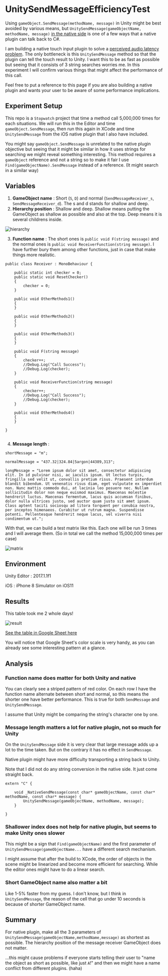 # UnitySendMessageEfficiencyTest

Using `gameObject.SendMessage(methodName, message)` in Unity might be best avoided by various means, but `UnitySendMessage(gameObjectName, methodName, message)` [in the native side](https://docs.unity3d.com/Manual/PluginsForIOS.html) is one of a few ways that a native plugin can talk back to C#.

I am building a native touch input plugin to solve a [perceived audio latency problem](https://github.com/5argon/UnityiOSNativeAudio). The only bottleneck is this `UnitySendMessage` method so that the plugin can tell the touch result to Unity. I want this to be as fast as possible but seeing that it consists of 3 string searches worries me. In this experiment I will confirm various things that might affect the performance of this call.

Feel free to put a reference to this page if you are also building a native plugin and wants your user to be aware of some performance implications.

## Experiment Setup

This repo is a `Stopwatch` project that time a method call 5,000,000 times for each situations. We will run this in the Editor and time `gameObject.SendMessage`, then run this again in XCode and time `UnitySendMessage` from the iOS native plugin that I also have included.

You might say `gameObject.SendMessage` is unrelated to the native plugin objective but seeing that it might be similar in how it uses strings for searching we might reveal something interesting. This method requires a `gameObject` reference and not a string so to make it fair I use `Find(gameObjectName).SendMessage` instead of a reference. (It might search in a similar way)

## Variables

1. **GameObject name** : Short (`S`, `D`) and normal (`SendMessageReceiver_s`, `SendMessageReceiver_d`). The s and d stands for shallow and deep.
2. **Hierarchy position** : Shallow and deep. Shallow means putting the GameObject as shallow as possible and also at the top. Deep means it is several childrens inside.

![hierarchy](githubpic/shallowdeep.png)

3. **Function name** : The short ones is `public void F(string message)` and the normal ones is `public void ReceiverFunction(string message)`. I have further bury them among other functions, just in case that make things more realistic.

```
public class Receiver : MonoBehaviour {

	public static int checker = 0;
	public static void ResetChecker()
	{
		checker = 0;
	}

	public void OtherMethods1()
	{
	}

	public void OtherMethods2()
	{
	}

	public void OtherMethods3()
	{
	}

    public void F(string message)
	{
		checker++;
		//Debug.Log("Call Success");
		//Debug.Log(checker);
	}

    public void ReceiverFunction(string message)
	{
		checker++;
		//Debug.Log("Call Success");
		//Debug.Log(checker);
	}

    public void OtherMethods4()
	{
	}

}


```


4. **Message length** :

`shortMessage = "m";`

 `normalMessage = "437.32|324.84|5argon|44389,313";`
 
 `longMessage = "Lorem ipsum dolor sit amet, consectetur adipiscing elit. In id pulvinar nisi, ac iaculis ipsum. Ut lectus turpis, fringilla sed velit ut, convallis pretium risus. Praesent interdum blandit bibendum. Ut venenatis risus diam, eget vulputate ex imperdiet non. Nunc mattis commodo dui, at lacinia leo posuere nec. Nullam sollicitudin dolor non neque euismod maximus. Maecenas molestie hendrerit luctus. Maecenas fermentum, lacus quis accumsan finibus, dolor nulla ultrices justo, sed auctor quam justo sit amet ipsum. Class aptent taciti sociosqu ad litora torquent per conubia nostra, per inceptos himenaeos. Curabitur ut rutrum magna. Suspendisse potenti. Pellentesque hendrerit neque lacus, vel viverra nisi condimentum ut.";`

With that, we can build a test matrix like this. Each one will be run 3 times and I will average them. (So in total we call the method 15,000,000 times per case)

![matrix](githubpic/matrix.png)

## Environment

Unity Editor : 2017.1.1f1

iOS : iPhone 8 Simulator on iOS11

## Results

This table took me 2 whole days!

![result](githubpic/result.png)

[See the table in Google Sheet here](https://docs.google.com/a/exceed7.com/spreadsheets/d/1z7LdjeBsR-wCa4Vveq-CDjt0RgeJfk_XH2l0cJCy32s/edit?usp=sharing)

You will notice that Google Sheet's color scale is very handy, as you can already see some interesting pattern at a glance.

## Analysis

### Function name does matter for both Unity and native

You can clearly see a striped pattern of red color. On each row I have the function name alternate between short and normal, so this means the shorter one have better performance. This is true for both `SendMessage` and `UnitySendMessage`.

I assume that Unity might be comparing the string's character one by one.

### Message length matters a lot for native plugin, not so much for Unity

On the `UnitySendMessage` side it is very clear that large message adds up a lot to the time taken. But on the contrary it has no effect in `SendMessage`.

Native plugin might have more difficulty transporting a string back to Unity.

Note that I did not do any string conversion in the native side. It just come straight back.

```
extern "C" {

    void _NativeSendMessage(const char* gameObjectName, const char* methodName, const char* message) {
        UnitySendMessage(gameObjectName, methodName, message);
    }
    
}
```

### Shallower index does not help for native plugin, but seems to make Unity ones slower

This might be a sign that `Find(gameObjectName)` and the first parameter of `UnitySendMessage(gameObjectName...` have a different search mechanism.

I might assume that after the build to XCode, the order of objects in the scene might be linearized and become more efficient for searching. While the editor ones might have to do a linear search.

### Short GameObject name also matter a bit

Like 1-5% faster from my guess. I don't know, but I think in `UnitySendMessage`, the reason of the cell that go under 10 seconds is because of shorter GameObject name.

## Summary

For native plugin, make all the 3 parameters of `UnitySendMessage(gameObjectName,methodName,message)` as shortest as possible. The hierarchy position of the message receiver GameObject does not matter.

...this might cause problems if everyone starts telling their user to "name the object as short as possible, like just `A`!"  and then we might have a name conflict from different plugins. (haha)